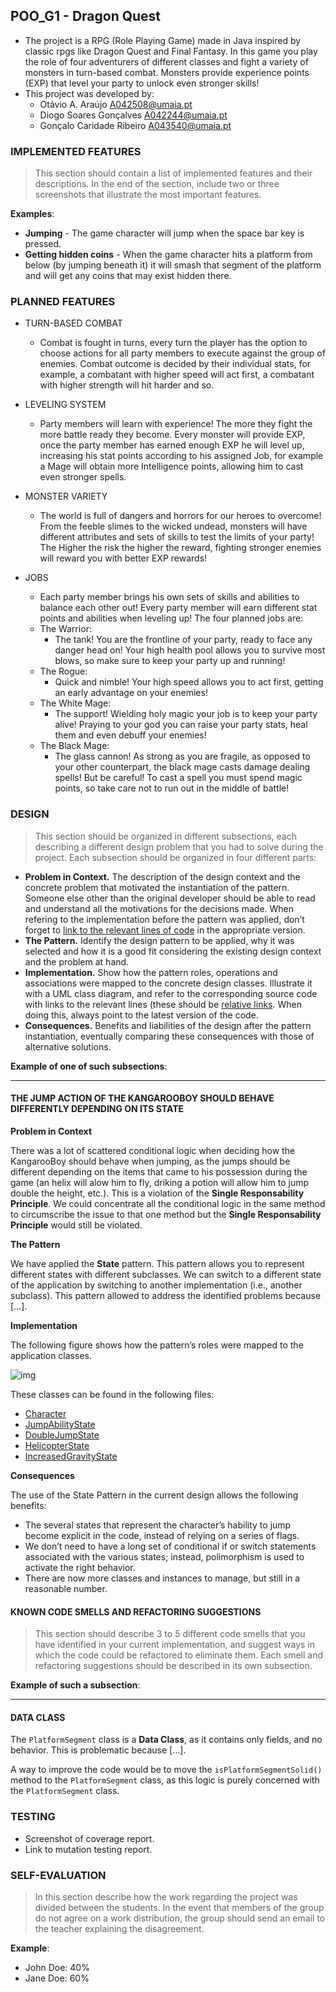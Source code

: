 ## POO_G1 - Dragon Quest
- The project is a RPG (Role Playing Game) made in Java inspired by classic rpgs like Dragon Quest and Final Fantasy. In this game you play the role of four adventurers of different classes and fight a variety of monsters in turn-based combat. Monsters provide experience points (EXP) that level your party to unlock even stronger skills!
- This project was developed by:
  - Otávio A. Araújo A042508@umaia.pt
  - Diogo Soares Gonçalves A042244@umaia.pt
  - Gonçalo Caridade Ribeiro A043540@umaia.pt

### IMPLEMENTED FEATURES

> This section should contain a list of implemented features and their descriptions. In the end of the section, include two or three screenshots that illustrate the most important features.

**Examples**:

- **Jumping** - The game character will jump when the space bar key is pressed.
- **Getting hidden coins** - When the game character hits a platform from below (by jumping beneath it) it will smash that segment of the platform and will get any coins that may exist hidden there.

### PLANNED FEATURES

- TURN-BASED COMBAT
  - Combat is fought in turns, every turn the player has the option to choose actions for all party members to execute against the group of enemies. Combat outcome is decided by their individual stats, for example, a combatant with higher speed will act first, a combatant with higher strength will hit harder and so.

- LEVELING SYSTEM
  - Party members will learn with experience! The more they fight the more battle ready they become. Every monster will provide EXP, once the party member has earned enough EXP he will level up, increasing his stat points according to his assigned Job, for example a Mage will obtain more Intelligence points, allowing him to cast even stronger spells.

- MONSTER VARIETY
  - The world is full of dangers and horrors for our heroes to overcome! From the feeble slimes to the wicked undead, monsters will have different attributes and sets of skills to test the limits of your party! The Higher the risk the higher the reward, fighting stronger enemies will reward you with better EXP rewards!

- JOBS
  - Each party member brings his own sets of skills and abilities to balance each other out! Every party member will earn different stat points and abilities when leveling up! The four planned jobs are:
  - The Warrior:
    - The tank! You are the frontline of your party, ready to face any danger head on! Your high health pool allows you to survive most blows, so make sure to keep your party up and running!
  - The Rogue:
    - Quick and nimble! Your high speed allows you to act first, getting an early advantage on your enemies! 
  - The White Mage:
    - The support! Wielding holy magic your job is to keep your party alive! Praying to your god you can raise your party stats, heal them and even debuff your enemies! 
  - The Black Mage:
    - The glass cannon! As strong as you are fragile, as opposed to your other counterpart, the black mage casts damage dealing spells! But be careful! To cast a spell you must spend magic points, so take care not to run out in the middle of battle! 

### DESIGN

> This section should be organized in different subsections, each describing a different design problem that you had to solve during the project. Each subsection should be organized in four different parts:

- **Problem in Context.** The description of the design context and the concrete problem that motivated the instantiation of the pattern. Someone else other than the original developer should be able to read and understand all the motivations for the decisions made. When refering to the implementation before the pattern was applied, don’t forget to [link to the relevant lines of code](https://help.github.com/en/articles/creating-a-permanent-link-to-a-code-snippet) in the appropriate version.
- **The Pattern.** Identify the design pattern to be applied, why it was selected and how it is a good fit considering the existing design context and the problem at hand.
- **Implementation.** Show how the pattern roles, operations and associations were mapped to the concrete design classes. Illustrate it with a UML class diagram, and refer to the corresponding source code with links to the relevant lines (these should be [relative links](https://help.github.com/en/articles/about-readmes#relative-links-and-image-paths-in-readme-files). When doing this, always point to the latest version of the code.
- **Consequences.** Benefits and liabilities of the design after the pattern instantiation, eventually comparing these consequences with those of alternative solutions.

**Example of one of such subsections**:

------

#### THE JUMP ACTION OF THE KANGAROOBOY SHOULD BEHAVE DIFFERENTLY DEPENDING ON ITS STATE

**Problem in Context**

There was a lot of scattered conditional logic when deciding how the KangarooBoy should behave when jumping, as the jumps should be different depending on the items that came to his possession during the game (an helix will alow him to fly, driking a potion will allow him to jump double the height, etc.). This is a violation of the **Single Responsability Principle**. We could concentrate all the conditional logic in the same method to circumscribe the issue to that one method but the **Single Responsability Principle** would still be violated.

**The Pattern**

We have applied the **State** pattern. This pattern allows you to represent different states with different subclasses. We can switch to a different state of the application by switching to another implementation (i.e., another subclass). This pattern allowed to address the identified problems because […].

**Implementation**

The following figure shows how the pattern’s roles were mapped to the application classes.

![img](https://www.fe.up.pt/~arestivo/page/img/examples/lpoo/state.svg)

These classes can be found in the following files:

- [Character](https://web.fe.up.pt/~arestivo/page/courses/2021/lpoo/template/src/main/java/Character.java)
- [JumpAbilityState](https://web.fe.up.pt/~arestivo/page/courses/2021/lpoo/template/src/main/java/JumpAbilityState.java)
- [DoubleJumpState](https://web.fe.up.pt/~arestivo/page/courses/2021/lpoo/template/src/main/java/DoubleJumpState.java)
- [HelicopterState](https://web.fe.up.pt/~arestivo/page/courses/2021/lpoo/template/src/main/java/HelicopterState.java)
- [IncreasedGravityState](https://web.fe.up.pt/~arestivo/page/courses/2021/lpoo/template/src/main/java/IncreasedGravityState.java)

**Consequences**

The use of the State Pattern in the current design allows the following benefits:

- The several states that represent the character’s hability to jump become explicit in the code, instead of relying on a series of flags.
- We don’t need to have a long set of conditional if or switch statements associated with the various states; instead, polimorphism is used to activate the right behavior.
- There are now more classes and instances to manage, but still in a reasonable number.

#### KNOWN CODE SMELLS AND REFACTORING SUGGESTIONS

> This section should describe 3 to 5 different code smells that you have identified in your current implementation, and suggest ways in which the code could be refactored to eliminate them. Each smell and refactoring suggestions should be described in its own subsection.

**Example of such a subsection**:

------

#### DATA CLASS

The `PlatformSegment` class is a **Data Class**, as it contains only fields, and no behavior. This is problematic because […].

A way to improve the code would be to move the `isPlatformSegmentSolid()` method to the `PlatformSegment` class, as this logic is purely concerned with the `PlatformSegment` class.

### TESTING

- Screenshot of coverage report.
- Link to mutation testing report.

### SELF-EVALUATION

> In this section describe how the work regarding the project was divided between the students. In the event that members of the group do not agree on a work distribution, the group should send an email to the teacher explaining the disagreement.

**Example**:

- John Doe: 40%
- Jane Doe: 60%
